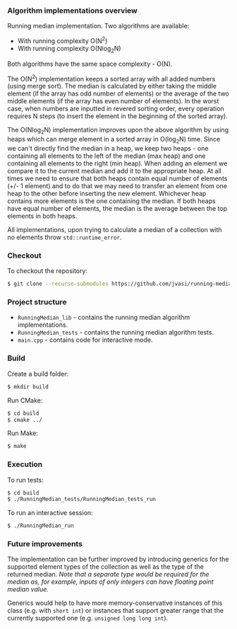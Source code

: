### Algorithm implementations overview

Running median implementation. Two algorithms are available:
* With running complexity O(N<sup>2</sup>)
* With running complexity O(Nlog<sub>2</sub>N)

Both algorithms have the same space complexity - O(N). 

The O(N<sup>2</sup>) implementation keeps a sorted array with all added numbers (using merge sort). The median is 
calculated by either taking the middle element (if the array has odd number of elements) or the average of the two 
middle elements (if the array has even number of elements). In the worst case, when numbers are inputted in revered 
sorting order, every operation requires N steps (to insert the element in the beginning of the sorted array).

The O(Nlog<sub>2</sub>N) implementation improves upon the above algorithm by using heaps which can merge element in a 
sorted array in O(log<sub>2</sub>N) time. Since we can't directly find the median in a heap, we keep two heaps - one 
containing all elements to the left of the median (max heap) and one containing all elements to the right (min heap). 
When adding an element we compare it to the current median and add it to the appropriate heap. At all times we need to
ensure that both heaps contain equal number of elements (+/- 1 element) and to do that we may need to transfer an 
element from one heap to the other before inserting the new element. Whichever heap contains more elements is the one 
containing the median. If both heaps have equal number of elements, the median is the average between the top elements 
in both heaps.

All implementations, upon trying to calculate a median of a collection with no elements throw `std::runtime_error`.

### Checkout
To checkout the repository:
```bash
$ git clone --recurse-submodules https://github.com/jvasi/running-median.git
```

### Project structure
* `RunningMedian_lib` - contains the running median algorithm implementations.
* `RunningMedian_tests` - contains the running median algorithm tests.
* `main.cpp` - contains code for interactive mode.

### Build

Create a build folder:
```bash
$ mkdir build
```

Run CMake:
```bash
$ cd build
$ cmake ../
```

Run Make:
```bash
$ make
```

### Execution
To run tests:
```bash
$ cd build
$ ./RunningMedian_tests/RunningMedian_tests_run
```

To run an interactive session:
```bash
$ ./RunningMedian_run
```

### Future improvements

The implementation can be further improved by introducing generics for the supported element types of the collection as 
well as the type of the returned median. 
<i>Note that a separate type would be required for the median as, for example, 
inputs of only integers can have floating point median value.</i>

Generics would help to have more memory-conservative instances of this class (e.g. with `short int`) or instances that
support greater range that the currently supported one (e.g. `unsigned long long int`).